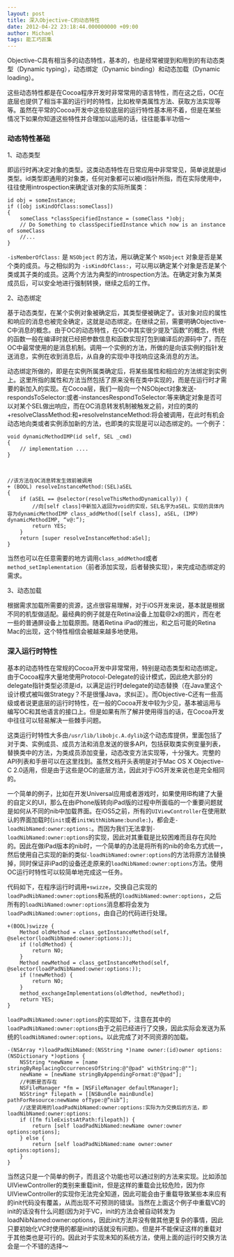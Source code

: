 ```yaml
---
layout: post
title: 深入Objective-C的动态特性
date: 2012-04-22 23:18:44.000000000 +09:00
author: Michael
tags: 能工巧匠集
---
```


Objective-C具有相当多的动态特性，基本的，也是经常被提到和用到的有动态类型（Dynamic typing），动态绑定（Dynamic binding）和动态加载（Dynamic loading）。

这些动态特性都是在Cocoa程序开发时非常常用的语言特性，而在这之后，OC在底层也提供了相当丰富的运行时的特性，比如枚举类属性方法、获取方法实现等等。虽然在平常的Cocoa开发中这些较底层的运行特性基本用不着，但是在某些情况下如果你知道这些特性并合理加以运用的话，往往能事半功倍～

### 动态特性基础

1、动态类型

即运行时再决定对象的类型。这类动态特性在日常应用中非常常见，简单说就是id类型。id类型即通用的对象类，任何对象都可以被id指针所指，而在实际使用中，往往使用introspection来确定该对象的实际所属类：

```
id obj = someInstance;
if ([obj isKindOfClass:someClass])
{
    someClass *classSpecifiedInstance = (someClass *)obj;
    // Do Something to classSpecifiedInstance which now is an instance of someClass
    //...
}
```
`-isMemberOfClass:` 是 `NSObject` 的方法，用以确定某个 `NSObject` 对象是否是某个类的成员。与之相似的为 `-isKindOfClass:`，可以用以确定某个对象是否是某个类或其子类的成员。这两个方法为典型的introspection方法。在确定对象为某类成员后，可以安全地进行强制转换，继续之后的工作。

2、动态绑定

基于动态类型，在某个实例对象被确定后，其类型便被确定了。该对象对应的属性和响应的消息也被完全确定，这就是动态绑定。在继续之前，需要明确Objective-C中消息的概念。由于OC的动态特性，在OC中其实很少提及“函数”的概念，传统的函数一般在编译时就已经把参数信息和函数实现打包到编译后的源码中了，而在OC中最常使用的是消息机制。调用一个实例的方法，所做的是向该实例的指针发送消息，实例在收到消息后，从自身的实现中寻找响应这条消息的方法。

动态绑定所做的，即是在实例所属类确定后，将某些属性和相应的方法绑定到实例上。这里所指的属性和方法当然包括了原来没有在类中实现的，而是在运行时才需要的新加入的实现。在Cocoa层，我们一般向一个NSObject对象发送-respondsToSelector:或者-instancesRespondToSelector:等来确定对象是否可以对某个SEL做出响应，而在OC消息转发机制被触发之前，对应的类的+resolveClassMethod:和+resolveInstanceMethod:将会被调用，在此时有机会动态地向类或者实例添加新的方法，也即类的实现是可以动态绑定的。一个例子：

```
void dynamicMethodIMP(id self, SEL _cmd)
{
    // implementation ....
}



//该方法在OC消息转发生效前被调用
+ (BOOL) resolveInstanceMethod:(SEL)aSEL
{ 
    if (aSEL == @selector(resolveThisMethodDynamically)) {
        //向[self class]中新加入返回为void的实现，SEL名字为aSEL，实现的具体内容为dynamicMethodIMP class_addMethod([self class], aSEL, (IMP) dynamicMethodIMP, “v@:”);
        return YES;
    }
    return [super resolveInstanceMethod:aSel];
}  
```

当然也可以在任意需要的地方调用`class_addMethod`或者`method_setImplementation`（前者添加实现，后者替换实现），来完成动态绑定的需求。

3、动态加载

根据需求加载所需要的资源，这点很容易理解，对于iOS开发来说，基本就是根据不同的机型做适配。最经典的例子就是在Retina设备上加载@2x的图片，而在老一些的普通屏设备上加载原图。随着Retina iPad的推出，和之后可能的Retina Mac的出现，这个特性相信会被越来越多地使用。

### 深入运行时特性

基本的动态特性在常规的Cocoa开发中非常常用，特别是动态类型和动态绑定。由于Cocoa程序大量地使用Protocol-Delegate的设计模式，因此绝大部分的delegate指针类型必须是id，以满足运行时delegate的动态替换（在Java里这个设计模式被叫做Strategy？不是很懂Java，求纠正）。而Objective-C还有一些高级或者说更底层的运行时特性，在一般的Cocoa开发中较为少见，基本被运用与编写OC和其他语言的接口上。但是如果有所了解并使用得当的话，在Cocoa开发中往往可以轻易解决一些棘手问题。

这类运行时特性大多由`/usr/lib/libobjc.A.dylib`这个动态库提供，里面包括了对于类、实例成员、成员方法和消息发送的很多API，包括获取类实例变量列表，替换类中的方法，为类成员添加变量，动态改变方法实现等，十分强大。完整的API列表和手册可以在这里找到。虽然文档开头表明是对于Mac OS X Objective-C 2.0适用，但是由于这些是OC的底层方法，因此对于iOS开发来说也是完全相同的。

一个简单的例子，比如在开发Universal应用或者游戏时，如果使用IB构建了大量的自定义的UI，那么在由iPhone版转向iPad版的过程中所面临的一个重要问题就是如何从不同的nib中加载界面。在iOS5之前，所有的`UIViewController`在使用默认的界面加载时(`init`或者`initWithNibName:bundle:`)，都会走`-loadNibNamed:owner:options:`。而因为我们无法拿到`-loadNibNamed:owner:options`的实现，因此对其重载是比较困难而且存在风险的。因此在做iPad版本的nib时，一个简单的办法是将所有的nib的命名方式统一，然后使用自己实现的新的类似`-loadNibNamed:owner:options`的方法将原方法替换掉，同时保证非iPad的设备还走原来的`loadNibNamed:owner:options`方法。使用OC运行时特性可以较简单地完成这一任务。

代码如下，在程序运行时调用`+swizze`，交换自己实现的`loadPadNibNamed:owner:options`和系统的`loadNibNamed:owner:options`，之后所有的`loadNibNamed:owner:options`消息都将会发为`loadPadNibNamed:owner:options`，由自己的代码进行处理。

```
+(BOOL)swizze {
    Method oldMethod = class_getInstanceMethod(self, @selector(loadNibNamed:owner:options:));
    if (!oldMethod) {
        return NO;
    }
    Method newMethod = class_getInstanceMethod(self, @selector(loadPadNibNamed:owner:options:));
    if (!newMethod) {
        return NO;
    }
    method_exchangeImplementations(oldMethod, newMethod);
    return YES;
}  
```

`loadPadNibNamed:owner:options`的实现如下，注意在其中的`loadPadNibNamed:owner:options`由于之前已经进行了交换，因此实际会发送为系统的`loadNibNamed:owner:options`。以此完成了对不同资源的加载。

```
-(NSArray *)loadPadNibNamed:(NSString *)name owner:(id)owner options:(NSDictionary *)options {
    NSString *newName = [name stringByReplacingOccurrencesOfString:@"@pad" withString:@""];
    newName = [newName stringByAppendingFormat:@"@pad"];
    //判断是否存在
    NSFileManager *fm = [NSFileManager defaultManager];
    NSString* filepath = [[NSBundle mainBundle] pathForResource:newName ofType:@”nib”];
    //这里调用的loadPadNibNamed:owner:options:实际为为交换后的方法，即loadNibNamed:owner:options:
    if ([fm fileExistsAtPath:filepath]) {
        return [self loadPadNibNamed:newName owner:owner options:options];
    } else {
        return [self loadPadNibNamed:name owner:owner options:options]; 
    }
}  
```

当然这只是一个简单的例子，而且这个功能也可以通过别的方法来实现。比如添加UIViewController的类别来重载init，但是这样的重载会比较危险，因为你UIViewController的实现你无法完全知道，因此可能会由于重载导致某些本来应有的init代码没有覆盖，从而出现不可预测的错误。当然在上面这个例子中重载VC的init的话没有什么问题(因为对于VC，init的方法会被自动转发为loadNibNamed:owner:options，因此init方法并没有做其他更复杂的事情，因此只要初始化VC时使用的都是init的话就没有问题)。但是并不能保证这样的重载对于其他类也是可行的。因此对于实现未知的系统方法，使用上面的运行时交换方法会是一个不错的选择～
